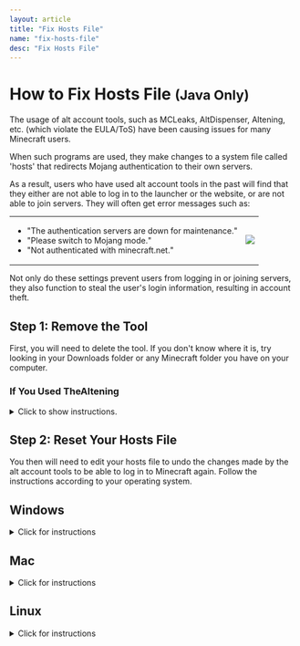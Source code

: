 ```yaml
---
layout: article
title: "Fix Hosts File"
name: "fix-hosts-file"
desc: "Fix Hosts File"
---
```


# How to Fix Hosts File <small>(Java Only)</small>

The usage of alt account tools, such as MCLeaks, AltDispenser, Altening, etc. (which violate the EULA/ToS) have been causing issues for many Minecraft users.

When such programs are used, they make changes to a system file called 'hosts' that redirects Mojang authentication to their own servers.

As a result, users who have used alt account tools in the past will find that they either are not able to log in to the launcher or the website, or are not able to join servers. They will often get error messages such as:

<table>
  <tr>
    <td>
      <ul>
        <li>"The authentication servers are down for maintenance."</li>
        <li>"Please switch to Mojang mode."</li>
        <li>"Not authenticated with minecraft.net."</li>
      </ul>
    </td>
    <td><img src="https://cdn.discordapp.com/attachments/607129205981052929/801902607203172392/unknown.png" height=200></td>
  </tr>
</table>

Not only do these settings prevent users from logging in or joining servers, they also function to steal the user's login information, resulting in account theft.

## Step 1: Remove the Tool

First, you will need to delete the tool. If you don't know where it is, try looking in your Downloads folder or any Minecraft folder you have on your computer.

### If You Used TheAltening
<details>
  <summary>Click to show instructions.</summary>
  
  If you used TheAltening, you need to take extra steps to remove the tool completely:
  
  <table style="margin-left:25">
    <tr>
      <td><ol><li>Press <img src="/static/images/help/hosts-file/windows-key.png" height=25> and type <strong>cmd</strong>.</li></ol></td>
      <td></td>
    </tr>
    <tr>
      <td><ol start=2><li>Right click <strong>Command Prompt</strong> and click <strong>Run as Adminstrator</strong>.</li></ol></td>
      <td><img src="/static/images/help/hosts-file/startmenu-cmd-admin-alt.png"></td>
    </tr>
    <tr>
      <td><ol start=3><li>In the black window, type <code>taskkill /IM 'altening.launcher.exe" /F</code> and press enter. If it tells you that it could not find it, move on to the next step.</li></ol></td>
      <td><img src="/static/images/help/hosts-file/cmd-altening-notfound.png"></td>
    </tr>
    <tr>
      <td><ol start=4><li>Press <img src="/static/images/help/hosts-file/windows-key.png" height=25> and <strong>R</strong> at the same time. Then type `%appdata%` and press enter.</li></ol></td>
      <td><img src="/static/images/help/hosts-file/run-appdata.png"></td>
    </tr>
    <tr>
      <td><ol start=5><li>Find a folder called <strong>"Altening"</strong> and delete it.</li></ol></td>
      <td><img src="/static/images/help/hosts-file/appdata-altening.png"></td>
    </tr>
  </table>
</details>

## Step 2: Reset Your Hosts File

You then will need to edit your hosts file to undo the changes made by the alt account tools to be able to log in to Minecraft again. Follow the instructions according to your operating system.

## Windows
<details>
  <summary>Click for instructions</summary>
  
  <table>
    <tr>
      <td><ol><li>Press <img src="/static/images/help/hosts-file/windows-key.png" height=25> and <strong>R</strong> at the same time.</li></ol></td>
      <td></td>
    </tr>
    <tr>
      <td><ol start=2><li>In the Run box, copy and paste the <strong>entire</strong> command: <code>powershell -command "Start-Process notepad $env:windir\system32\drivers\etc\hosts" -Verb runas</code></li></ol></td>
      <td><img src="/static/images/help/hosts-file/run-powershell.png"></td>
    </tr>
    <tr>
      <td><ol start=3><li>A blue window will briefly appear, then a UAC window. Click <strong>Yes</strong> in the UAC window that pops up. A Notepad window should open with text.</li></ol></td>
      <td><img src="/static/images/help/hosts-file/win-hosts-initial.png"></td>
    </tr>
    <tr>
      <td><ol start=4><li>Look for 2 lines that contain the word "mojang" and delete those two lines completely.</li></ol></td>
      <td><img src="/static/images/help/hosts-file/win-hosts-edited.png"></td>
    </tr>
    <tr>
      <td><ol start=5><li>Save the notepad file (make sure Notepad does not ask you where to save the file; if that happens, start over and make sure you type the whole command in #2 above).</li></ol></td>
      <td><img src="/static/images/help/hosts-file/win-hosts-save.png"></td>
    </tr>
    <tr>
      <td><ol start=6><li>Try Minecraft again. If it works now, close Notepad.</li></ol></td>
      <td></td>
    </tr>
    <tr>
      <td><ol start=7><li>Be sure to change your Minecraft password to something strong. Also change your email's password if it is the same as your Minecraft password.</li></ol></td>
      <td></td>
    </tr>
  </table>
  
  ### Alternate Method <small>(Including Windows 7 users)</small>
  
  If the above steps don't work, usually because of the UAC window not popping up in Step #3 above or Windows 7 not having Powershell, the hosts file can be restored manually.
  
  <table>
    <tr>
      <td><ol><li>Press <img src="/static/images/help/hosts-file/windows-key.png" height=25> and <strong>R</strong> at the same time.</li></ol></td>
      <td></td>
    </tr>
    <tr>
      <td><ol start=2><li>In the Run box, type <code>%systemroot%\system32\drivers\etc</code> and press Enter.</li></ol></td>
      <td><img src="/static/images/help/hosts-file/run-etc.png"></td>
    </tr>
    <tr>
      <td><ol start=3><li>In the File Explorer window, if nothing shows up, click on <strong>View</strong> on the top, then check the bos for <strong>Show Hidden Files</strong>.</li></ol></td>
      <td><img src="/static/images/help/hosts-file/etc.png"><br><img src="/static/images/help/hosts-file/show-hidden-files.png"></td>
    </tr>
    <tr>
      <td><ol start=4><li>Hold down <strong>Ctrl</strong> while dragging the <strong>hosts</strong> file to your desktop.</li></ol></td>
      <td><img src="/static/images/help/hosts-file/copy-hosts-desktop.jpg"></td>
    </tr>
    <tr>
      <td><ol start=5><li>Double-click the hosts file on the desktop and open with Notepad.</li></ol></td>
      <td><img src="/static/images/help/hosts-file/openwith-notepad.png"></td>
    </tr>
    <tr>
      <td><ol start=6><li>Look for 2 lines containing 'mojang' and delete those two lines completely. Save and close Notepad.</li></ol></td>
      <td><img src="/static/images/help/hosts-file/win-hosts-initial.png"></td>
    </tr>
    <tr>
      <td><ol start=7><li>Look at the icon for the hosts file on your desktop. It should look like a blank sheet of paper. If it looks like a sheet of paper with lines on it, start over and be sure to follow the instructions <strong>exactly as written</strong>.</li></ol></td>
      <td><img src="/static/images/help/hosts-file/hosts-after-saving.jpg"></td>
    </tr>
    <tr>
      <td><ol start=8><li>Drag the hosts file back into the 'etc' folder. Click <strong>Replace the file...</strong> then <strong>Continue</strong> in the windows that pop up.</li></ol></td>
      <td><img src="/static/images/help/hosts-file/move-back-etc.jpg"><br><img src="/static/images/help/hosts-file/move-back-etc-replace.png"><br><img src="/static/images/help/hosts-file/move-back-etc-uac.png"></td>
    </tr>
    <tr>
      <td><ol start=9><li>Try Minecraft. If Minecraft now works, delete the hosts file from your desktop. Change your Minecraft password right away. Also change your email's password if it is the same as your Minecraft password.</li></ol></td>
      <td></td>
    </tr>
  </table>
</details>

## Mac
<details>
  <summary>Click for instructions</summary>
  
  <table>
    <tr>
      <td><ol><li>Open the Terminal:<br>
        <ul>
          <li>In the Finder, go to Applications > Utilities > Terminal.</li>
          <li>Or, in the Finder, press <strong>Cmd-Space</strong> to bring up Spotlight search, then type <strong>terminal</strong> and press Enter.</li>
        </ul></li></ol>
      </td>
      <td><img src="/static/images/help/hosts-file/mac-spotlight-terminal.png"></td>
    </tr>
    <tr>
      <td><ol start=2><li>In the Terminal, type <code>sudo nano /private/etc/hosts</code> and press Enter.</li></ol></td>
      <td><img src="/static/images/help/hosts-file/mac-terminal-nano.png"></td>
    </tr>
    <tr>
      <td><ol start=3><li>You will be prompted for your password. Type in your <strong>Mac</strong> password carefully. Nothing will show up as you type your password. Press Enter when you are done.</li></ol></td>
      <td><img src="/static/images/help/hosts-file/mac-terminal-nano-password.png"></td>
    </tr>
    <tr>
      <td><ol start=4><li>The hosts file will appear in the terminal. Use the arrow keys to navigate the file.</li></ol></td>
      <td><img src="/static/images/help/hosts-file/mac-terminal-hosts-open.png"></td>
    </tr>
    <tr>
      <td><ol start=5><li>Go down to the bottom of the file. There should be 2 lines containing "mojang."</li></ol></td>
      <td></td>
    </tr>
    <tr>
      <td><ol start=6><li>Using the arrow keys and the Backspace key, delete those two lines entirely.</li></ol></td>
      <td><img src="/static/images/help/hosts-file/mac-terminal-hosts-edited.png"></td>
    </tr>
    <tr>
  <td><ol start=7><li>Press <strong>Ctrl-O</strong> (not Cmd-O) then <strong>Enter</strong> to save the file. Leave the window open then try Minecraft again. If Minecraft is still open, close and reopen it.</li></ol></td>
      <td><img src="/static/images/help/hosts-file/mac-terminal-hosts-save.png"></td>
    </tr>
    <tr>
      <td><ol start=8><li>If Minecraft works, close the Terminal window and change your Minecraft password right away. Also change your email's password if it is the same as your Minecraft password.</li></ol></td>
      <td></td>
    </tr>
  </table>
</details>

## Linux
<details>
  <summary>Click for instructions</summary>
  
  <table>
    <tr>
      <td><ol><li>Open the Terminal:<br>
        <ul>
          <li><i>Ubuntu</i>: Press Ctrl + Alt + T</li>
          <li><i>Other Debian</i>: Open the start menu and type 'terminal' in the search bar, then click on Terminal</li>
          <li><i>Arch</i>: </li>
        </ul></li></ol>
      </td>
      <td><img src="/static/images/help/hosts-file/linux-deb-terminal.png"></td>
    </tr>
    <tr>
      <td><ol start=2><li>In the terminal, type <code>sudo nano /etc/hosts</code> and press Enter.</li></ol></td>
      <td><img src="/static/images/help/hosts-file/linux-terminal-nano.png"></td>
    </tr>
    <tr>
      <td><ol start=3><li>You will be prompted for your password. Type in your <strong>Linux user</strong> password carefully. Nothing will show up as you type your password. Press Enter when you are done.</li></ol></td>
      <td><img src="/static/images/help/hosts-file/linux-terminal-nano-password.jpg"></td>
    </tr>
    <tr>
      <td><ol start=4><li>The hosts file will appear in the terminal. Use the arrow keys to navigate the file.</li></ol></td>
      <td><img src="/static/images/help/hosts-file/linux-nano-open.jpg"></td>
    </tr>
    <tr>
      <td><ol start=5><li>Go down to the bottom of the file. There should be 2 lines containing "mojang."</li></ol></td>
      <td></td>
    </tr>
    <tr>
      <td><ol start=6><li>Using the arrow keys and the Backspace key, delete those two lines entirely.</li></ol></td>
      <td><img src="/static/images/help/hosts-file/linux-nano-edited.jpg"></td>
    </tr>
    <tr>
      <td><ol start=7><li>Press <strong>Ctrl-O</strong> then <strong>Enter</strong> to save the file. Leave the window open then try Minecraft again. If Minecraft is still open, close and reopen it.</li></ol></td>
      <td><img src="/static/images/help/hosts-file/linux-nano-save.jpg"></td>
    </tr>
    <tr>
      <td><ol start=8><li>If Minecraft works, close the Terminal window and change your Minecraft password right away. Also change your email's password if it is the same as your Minecraft password.</li></ol></td>
      <td></td>
    </tr>
  </table>
</details>
